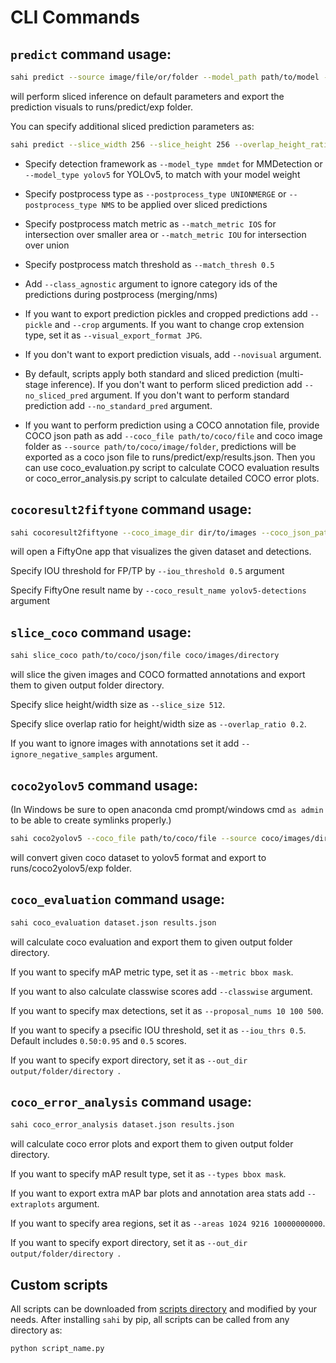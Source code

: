 # CLI Commands

## `predict` command usage:

```bash
sahi predict --source image/file/or/folder --model_path path/to/model --config_path path/to/config
```

will perform sliced inference on default parameters and export the prediction visuals to runs/predict/exp folder.

You can specify additional sliced prediction parameters as:

```bash
sahi predict --slice_width 256 --slice_height 256 --overlap_height_ratio 0.1 --overlap_width_ratio 0.1 --conf_thresh 0.25 --source image/file/or/folder --model_path path/to/model --config_path path/to/config
```

- Specify detection framework as `--model_type mmdet` for MMDetection or `--model_type yolov5` for YOLOv5, to match with your model weight

- Specify postprocess type as `--postprocess_type UNIONMERGE` or `--postprocess_type NMS` to be applied over sliced predictions

- Specify postprocess match metric as `--match_metric IOS` for intersection over smaller area or `--match_metric IOU` for intersection over union

- Specify postprocess match threshold as `--match_thresh 0.5`

- Add `--class_agnostic` argument to ignore category ids of the predictions during postprocess (merging/nms)

- If you want to export prediction pickles and cropped predictions add `--pickle` and `--crop` arguments. If you want to change crop extension type, set it as `--visual_export_format JPG`.

- If you don't want to export prediction visuals, add `--novisual` argument.

- By default, scripts apply both standard and sliced prediction (multi-stage inference). If you don't want to perform sliced prediction add `--no_sliced_pred` argument. If you don't want to perform standard prediction add `--no_standard_pred` argument.

- If you want to perform prediction using a COCO annotation file, provide COCO json path as add `--coco_file path/to/coco/file` and coco image folder as `--source path/to/coco/image/folder`, predictions will be exported as a coco json file to runs/predict/exp/results.json. Then you can use coco_evaluation.py script to calculate COCO evaluation results or coco_error_analysis.py script to calculate detailed COCO error plots.

## `cocoresult2fiftyone` command usage:

```bash
sahi cocoresult2fiftyone --coco_image_dir dir/to/images --coco_json_path path/to/json --coco_result_path path/to/cocoresult
```

will open a FiftyOne app that visualizes the given dataset and detections.

Specify IOU threshold for FP/TP by `--iou_threshold 0.5` argument

Specify FiftyOne result name by `--coco_result_name yolov5-detections` argument

## `slice_coco` command usage:

```bash
sahi slice_coco path/to/coco/json/file coco/images/directory
```

will slice the given images and COCO formatted annotations and export them to given output folder directory.

Specify slice height/width size as `--slice_size 512`.

Specify slice overlap ratio for height/width size as `--overlap_ratio 0.2`.

If you want to ignore images with annotations set it add `--ignore_negative_samples` argument.

## `coco2yolov5` command usage:

(In Windows be sure to open anaconda cmd prompt/windows cmd `as admin` to be able to create symlinks properly.)

```bash
sahi coco2yolov5 --coco_file path/to/coco/file --source coco/images/directory --train_split 0.9
```

will convert given coco dataset to yolov5 format and export to runs/coco2yolov5/exp folder.

## `coco_evaluation` command usage:

```bash
sahi coco_evaluation dataset.json results.json
```

will calculate coco evaluation and export them to given output folder directory.

If you want to specify mAP metric type, set it as `--metric bbox mask`.

If you want to also calculate classwise scores add `--classwise` argument.

If you want to specify max detections, set it as `--proposal_nums 10 100 500`.

If you want to specify a psecific IOU threshold, set it as `--iou_thrs 0.5`. Default includes `0.50:0.95` and `0.5` scores.

If you want to specify export directory, set it as `--out_dir output/folder/directory `.

## `coco_error_analysis` command usage:

```bash
sahi coco_error_analysis dataset.json results.json
```

will calculate coco error plots and export them to given output folder directory.

If you want to specify mAP result type, set it as `--types bbox mask`.

If you want to export extra mAP bar plots and annotation area stats add `--extraplots` argument.

If you want to specify area regions, set it as `--areas 1024 9216 10000000000`.

If you want to specify export directory, set it as `--out_dir output/folder/directory `.

## Custom scripts

All scripts can be downloaded from [scripts directory](sahi/scripts) and modified by your needs. After installing `sahi` by pip, all scripts can be called from any directory as:

```bash
python script_name.py
```